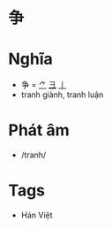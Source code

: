 # 争

# Nghĩa
* 争 = [⺈](⺈.md) [彐](彐.md) [亅](亅.md)
* tranh giành, tranh luận

# Phát âm
* /tranh/

# Tags
* Hán Việt

<script>window.HANZI_FIELD='争';</script>
